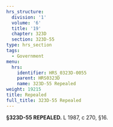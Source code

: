 ```yaml
---
hrs_structure:
  division: '1'
  volume: '6'
  title: '19'
  chapter: 323D
  section: 323D-55
type: hrs_section
tags:
  - Government
menu:
  hrs:
    identifier: HRS_0323D-0055
    parent: HRS0323D
    name: 323D-55 Repealed
weight: 19215
title: Repealed
full_title: 323D-55 Repealed
---
```

**§323D-55 REPEALED.** L 1987, c 270, §16.